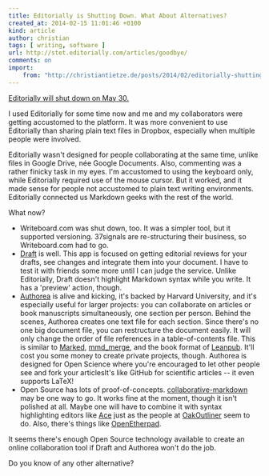 ```yaml
---
title: Editorially is Shutting Down. What About Alternatives?
created_at: 2014-02-15 11:01:46 +0100
kind: article
author: christian
tags: [ writing, software ]
url: http://stet.editorially.com/articles/goodbye/
comments: on
import:
    from: "http://christiantietze.de/posts/2014/02/editorially-shutting-down/"
---
```


[Editorially will shut down on May 30.][ann]

I used Editorially for some time now and me and my collaborators were getting accustomed to the platform.  It was more convenient to use Editorially than sharing plain text files in Dropbox, especially when multiple people were involved.  

Editorially wasn't designed for people collaborating at the same time, unlike files in Google Drive, née Google Documents.  Also, commenting was a rather finicky task in my eyes.  I'm accustomed to using the keyboard only, while Editorially required use of the mouse cursor.  But it worked, and it made sense for people not accustomed to plain text writing environments.  Editorially connected us Markdown geeks with the rest of the world.

What now?

* Writeboard.com was shut down, too.  It was a simpler tool, but it supported versioning.  37signals are re-structuring their business, so Writeboard.com had to go.
* [Draft][] is well.  This app is focused on getting editorial reviews for your drafts, see changes and integrate them into your document.  I have to test it with friends some more until I can judge the service.  Unlike Editorially, Draft doesn't highlight Markdown syntax while you write.  It has a 'preview' action, though.
* [Authorea][] is alive and kicking, it's backed by Harvard University, and it's especially useful for larger projects:  you can collaborate on articles or book manuscripts simultaneously, one section per person.  Behind the scenes, Authorea creates one text file for each section.  Since there's no one big document file, you can restructure the document easily.  It will only change the order of file references in a table-of-contents file.  This is similar to [Marked][], [mmd_merge][], and the book format of [Leanpub][].  It'll cost you some money to create private projects, though.  Authorea is designed for Open Science where you're encouraged to let other people see and fork your articlesIt's like GitHub for scientific articles -- it even supports LaTeX!
* Open Source has lots of proof-of-concepts.  [collaborative-markdown][1] may be one way to go.  It works fine at the moment, though it isn't polished at all.  Maybe one will have to combine it with syntax highlighting editors like [Ace][3] just as the people at [OakOutliner][4] seem to do.  Also, there's things like [OpenEtherpad][2].

It seems there's enough Open Source technology available to create an online collaboration tool if Draft and Authorea won't do the job.

Do you know of any other alternative?

[ann]: http://stet.editorially.com/articles/goodbye/
[draft]: https://draftin.com
[authorea]: https://authorea.com
[leanpub]: https://leanpub.com/
[mmd_merge]: https://github.com/fletcher/MMD-Support/blob/master/Utilities/mmd_merge.pl
[marked]: http://marked2app.com/help/Multi-File_Documents.html
[1]: https://github.com/joeyb/collaborative-markdown
[2]: http://openetherpad.org/
[3]: http://ace.c9.io/
[4]: http://oakoutliner.com/
